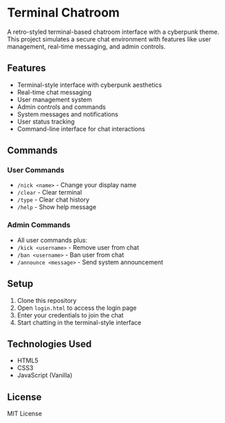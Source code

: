 # Terminal Chatroom

A retro-styled terminal-based chatroom interface with a cyberpunk theme. This project simulates a secure chat environment with features like user management, real-time messaging, and admin controls.

## Features

- Terminal-style interface with cyberpunk aesthetics
- Real-time chat messaging
- User management system
- Admin controls and commands
- System messages and notifications
- User status tracking
- Command-line interface for chat interactions

## Commands

### User Commands
- `/nick <name>` - Change your display name
- `/clear` - Clear terminal
- `/type` - Clear chat history
- `/help` - Show help message

### Admin Commands
- All user commands plus:
- `/kick <username>` - Remove user from chat
- `/ban <username>` - Ban user from chat
- `/announce <message>` - Send system announcement

## Setup

1. Clone this repository
2. Open `login.html` to access the login page
3. Enter your credentials to join the chat
4. Start chatting in the terminal-style interface

## Technologies Used

- HTML5
- CSS3
- JavaScript (Vanilla)

## License

MIT License